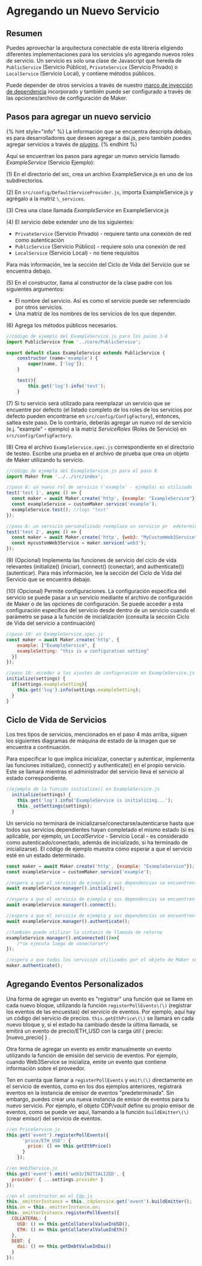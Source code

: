 # Agregando un Nuevo Servicio

## Resumen

Puedes aprovechar la arquitectura conectable de esta librería eligiendo diferentes implementaciones para los servicios y/o agregando nuevos roles de servicio. Un servicio es solo una clase de Javascript que hereda de `PublicService` (Servicio Público), `PrivateService` (Servicio Privado) o `LocalService` (Servicio Local), y contiene métodos públicos.

Puede depender de otros servicios a través de nuestro [marco de inyección de dependencia](https://github.com/makerdao/dai.js/tree/dev/packages/services-core) incorporado y también puede ser configurado a través de las opciones/archivo de configuración de Maker.

## Pasos para agregar un nuevo servicio

{% hint style="info" %}
La información que se encuentra descripta debajo, es para desarrolladores que deseen agregar a dai.js, pero también puedes agregar servicios a través de [*plugins*](../maker/plugins.md).
{% endhint %}

Aquí se encuentran los pasos para agregar un nuevo servicio llamado *ExampleService* (Servicio Ejemplo):

\(1\) En el directorio del src, crea un archivo ExampleService.js en uno de los subdirectorios.

\(2\) En `src/config/DefaultServiceProvider.js`, importa ExampleService.js y agrégalo a la matriz `\_services`.

\(3\) Crea una clase llamada *ExampleService* en ExampleService.js

\(4\) El servicio debe extender uno de los siguientes:

* `PrivateService` (Servicio Privado) - requiere tanto una conexión de red como autenticación
* `PublicService` (Servicio Público) - requiere solo una conexión de red
* `LocalService` (Servicio Local) - no tiene requisitos

Para más información, lee la sección del Ciclo de Vida del Servicio que se encuentra debajo.

\(5\) En el constructor, llama al constructor de la clase padre con los siguientes argumentos:

* El nombre del servicio. Así es como el servicio puede ser referenciado por otros servicios.
* Una matriz de los nombres de los servicios de los que depender.

\(6\) Agrega los métodos públicos necesarios.

```javascript
//código de ejemplo del ExampleService.js para los pasos 3-6
import PublicService from '../core/PublicService';

export default class ExampleService extends PublicService {
    constructor (name='example') {
        super(name, ['log']);  
    }

    test(){
        this.get('log').info('test');
    }
```

\(7\) Si tu servicio será utilizado para reemplazar un servicio que se encuentre por defecto \(el listado completo de los roles de los servicios por defecto pueden encontrarse en `src/config/ConfigFactory`\), entonces, saltea este paso. De lo contrario, deberás agregar un nuevo rol de servicio \(e.j. "example" - ejemplo\) a la matriz *ServiceRoles* (Roles de Servicio) en `src/config/ConfigFactory`.

\(8\) Crea el archivo `ExampleService.spec.js` correspondiente en el directorio de testeo. Escribe una prueba en el archivo de prueba que crea un objeto de Maker utilizando tu servicio.

```javascript
//código de ejemplo del ExampleService.js para el paso 8
import Maker from '../../src/index';

//paso 8: un nuevo rol de servicio ('example' - ejemplo) es utilizado
test('test 1', async () => {
  const maker = await Maker.create('http', {example: "ExampleService"});
  const exampleService = customMaker.service('example');
  exampleService.test(); //logs "test"
});

//paso 8: un servicio personalizado reemplaza un servicio pr  edeterminado (Web3)
test('test 2', async () => {
  const maker = await Maker.create('http', {web3: "MyCustomWeb3Service"});
  const mycustomWeb3Service = maker.service('web3');
});
```

\(9\) \(Opcional\) Implementa las funciones de servicio del ciclo de vida relevantes \(initialize\(\) (iniciar), connect\(\) (conectar), and authenticate\(\)\) (autenticar). Para más información, lee la sección del Ciclo de Vida del Servicio que se encuentra debajo.

\(10\) \(Opcional\) Permite configuraciones. La configuración específica del servicio se puede pasar a un servicio mediante el archivo de configuración de Maker o de las opciones de configuración. Se puede acceder a esta configuración específica del servicio desde dentro de un servicio cuando el parámetro se pasa a la función de inicialización \(consulta la sección Ciclo de Vida del servicio a continuación\)

```javascript
//paso 10: en ExampleService.spec.js
const maker = await Maker.create('http', {
    example: ["ExampleService", {
    exampleSetting: "this is a configuration setting"
  }]
});

//paso 10: acceder a los ajustes de configuración en ExampleService.js
initialize(settings) {
  if(settings.exampleSetting){
    this.get('log').info(settings.exampleSetting);
  }
}
```

## Ciclo de Vida de Servicios

Los tres tipos de servicios, mencionados en el paso 4 más arriba, siguen los siguientes diagramas de máquina de estado de la imagen que se encuentra a continuación.

Para especificar lo que implica inicializar, conectar y autenticar, implementa las funciones initialize\(\), connect\(\) y authenticate\(\) en el propio servicio. Este se llamará mientras el administrador del servicio lleva el servicio al estado correspondiente.

```javascript
//ejemplo de la función initialize() en ExampleService.js
  initialize(settings) {
    this.get('log').info('ExampleService is initializing...');
    this._setSettings(settings);
  }
```
Un servicio no terminará de inicializarse/conectarse/autenticarse hasta que todos sus servicios dependientes hayan completado el mismo estado (si es aplicable, por ejemplo, un _LocalService_ - Servicio Local - es considerado como autenticado/conectado, además de inicializado, si ha terminado de inicializarse). El código de ejemplo muestra cómo esperar a que el servicio esté en un estado determinado.

```javascript
const maker = await Maker.create('http', {example: "ExampleService"});
const exampleService = customMaker.service('example');

//espera a que el servicio de ejemplo y sus dependencias se encuentren iniciadas
await exampleService.manager().initialize();

//espera a que el servicio de ejemplo y sus dependencias se encuentren conectadas
await exampleService.manager().connect();

//espera a que el servicio de ejemplo y sus dependencias se encuentren autenticadas
await exampleService.manager().authenticate();

//también puede utilizar la sintaxis de llamada de retorno
exampleService.manager().onConnected(()=>{
    /*se ejecuta luego de conectarse*/
});

//espera a que todos los servicios utilizados por el objeto de Maker sean autenticados
maker.authenticate();
```

## Agregando Eventos Personalizados

Una forma de agregar un evento es "registrar" una función que se llame en cada nuevo bloque, utilizando la función `registerPollEvents\(\)` (registrar los eventos de las encuestas) del servicio de eventos. Por ejemplo, aquí hay un código del servicio de precios. `this.getEthPrice\(\)` se llamará en cada nuevo bloque y, si el estado ha cambiado desde la última llamada, se emitirá un evento de precio/ETH\_USD con la carga útil { precio: \[nuevo\_precio\] } .

Otra forma de agregar un evento es emitir manualmente un evento utilizando la función de emisión del servicio de eventos. Por ejemplo, cuando Web3Service se inicializa, emite un evento que contiene información sobre el proveedor.

Ten en cuenta que llamar a `registerPollEvents` y `emit\(\)` directamente en el servicio de eventos, como en los dos ejemplos anteriores, registrará eventos en la instancia de emisor de eventos "predeterminada". Sin embargo, puedes crear una nueva instancia de emisor de eventos para tu nuevo servicio. Por ejemplo, el objeto CDP/_vault_ define su propio emisor de eventos, como se puede ver aquí, llamando a la función `buildEmitter\(\)` (crear emisor) del servicio de eventos.

```javascript
//en PriceService.js
this.get('event').registerPollEvents({
      'price/ETH_USD': {
        price: () => this.getEthPrice()
      }
    });

//en Web3Service.js
this.get('event').emit('web3/INITIALIZED', {
  provider: { ...settings.provider }
});

//en el constructor en el Cdp.js
this._emitterInstance = this._cdpService.get('event').buildEmitter();
this.on = this._emitterInstance.on;
this._emitterInstance.registerPollEvents({
  COLLATERAL: {
    USD: () => this.getCollateralValueInUSD(),
    ETH: () => this.getCollateralValueInEth()
  },
  DEBT: {
    dai: () => this.getDebtValueInDai()
  }
});
```

